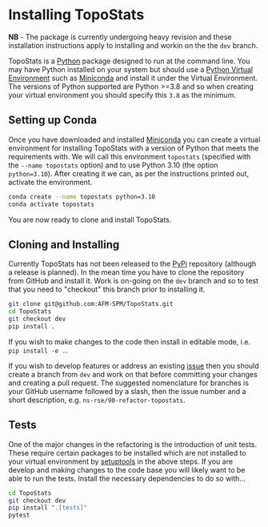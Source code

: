 # Installing TopoStats

**NB** - The package is currently undergoing heavy revision and these installation instructions apply to installing and
workin on the the `dev` branch.

TopoStats is a [Python](https://www.python.org) package designed to run at the command line. You may have Python
installed on your system but should use a [Python Virtual
Environment](https://realpython.com/python-virtual-environments-a-primer/) such as
[Miniconda](https://docs.conda.io/en/latest/miniconda.html) and install it under the Virtual Environment. The versions
of Python supported are Python >=3.8 and so when creating your virtual environment you should specify this `3.8` as the
minimum.

## Setting up Conda

Once you have downloaded and installed [Miniconda](https://docs.conda.io/en/latest/miniconda.html) you can create a
virtual environment for installing TopoStats with a version of Python that meets the requirements with. We will call
this environment `topostats` (specified with the `--name topostats` option) and to use Python 3.10 (the option
`python=3.10`). After creating it we can, as per the instructions printed out, activate the environment.

``` bash
conda create --name topostats python=3.10
conda activate topostats
```

You are now ready to clone and install TopoStats.

## Cloning and Installing

Currently TopoStats has not been released to the [PyPi](https://pypi.org) repository (although a release is planned). In
the mean time you have to clone the repository from GitHub and install it. Work is on-going on the `dev` branch and so
to test that you need to "checkout" this branch prior to installing it.

``` bash
git clone git@github.com:AFM-SPM/TopoStats.git
cd TopoStats
git checkout dev
pip install .
```

If you wish to make changes to the code then install in editable mode, i.e. `pip install -e .`.

If you wish to develop features or address an existing [issue](https://github.com/AFM-SPM/TopoStats/issues) then you
should create a branch from `dev` and work on that before committing your changes and creating a pull request. The
suggested nomenclature for branches is your GitHub username followed by a slash, then the issue number and a short
description, e.g. `ns-rse/90-refactor-topostats`.

## Tests

One of the major changes in the refactoring is the introduction of unit tests. These require certain packages to be
installed which are not installed to your virtual environment by
[setuptools](https://setuptools.pypa.io/en/latest/setuptools.html) in the above steps. If you are develop and making
changes to the code base you will likely want to be able to run the tests. Install the necessary dependencies to do so
with...


``` bash
cd TopoStats
git checkout dev
pip install ".[tests]"
pytest
```
